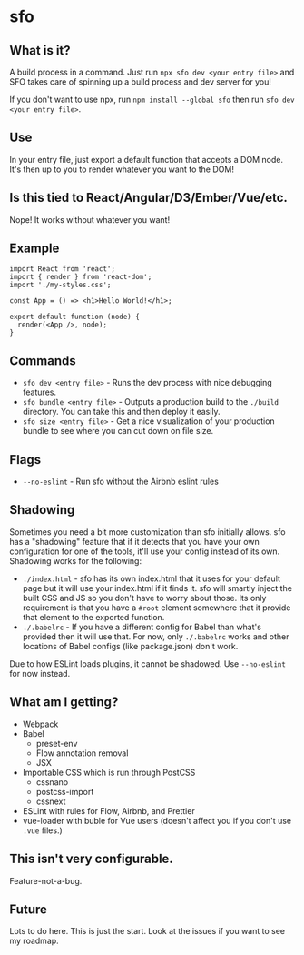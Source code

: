 # sfo

## What is it?

A build process in a command. Just run `npx sfo dev <your entry file>` and SFO takes care of spinning up a build process and dev server for you!

If you don't want to use npx, run `npm install --global sfo` then run `sfo dev <your entry file>`. 

## Use

In your entry file, just export a default function that accepts a DOM node. It's then up to you to render whatever you want to the DOM!

## Is this tied to React/Angular/D3/Ember/Vue/etc.

Nope! It works without whatever you want!

## Example

```es6
import React from 'react';
import { render } from 'react-dom';
import './my-styles.css';

const App = () => <h1>Hello World!</h1>;

export default function (node) {
  render(<App />, node);
}
```

## Commands

- `sfo dev <entry file>` - Runs the dev process with nice debugging features.
- `sfo bundle <entry file>` - Outputs a production build to the `./build` directory. You can take this and then deploy it easily.
- `sfo size <entry file>` - Get a nice visualization of your production bundle to see where you can cut down on file size.

## Flags

- `--no-eslint` - Run sfo without the Airbnb eslint rules

## Shadowing

Sometimes you need a bit more customization than sfo initially allows. sfo has a "shadowing" feature that if it detects that you have your own configuration for one of the tools, it'll use your config instead of its own. Shadowing works for the following:

- `./index.html` - sfo has its own index.html that it uses for your default page but it will use your index.html if it finds it. sfo will smartly inject the built CSS and JS so you don't have to worry about those. Its only requirement is that you have a `#root` element somewhere that it provide that element to the exported function.
- `./.babelrc` - If you have a different config for Babel than what's provided then it will use that. For now, only `./.babelrc` works and other locations of Babel configs (like package.json) don't work.

Due to how ESLint loads plugins, it cannot be shadowed. Use `--no-eslint` for now instead.

## What am I getting?

- Webpack
- Babel
  - preset-env
  - Flow annotation removal
  - JSX
- Importable CSS which is run through PostCSS
  - cssnano
  - postcss-import
  - cssnext
- ESLint with rules for Flow, Airbnb, and Prettier
- vue-loader with buble for Vue users (doesn't affect you if you don't use `.vue` files.)

## This isn't very configurable.

Feature-not-a-bug.

## Future

Lots to do here. This is just the start. Look at the issues if you want to see my roadmap.
